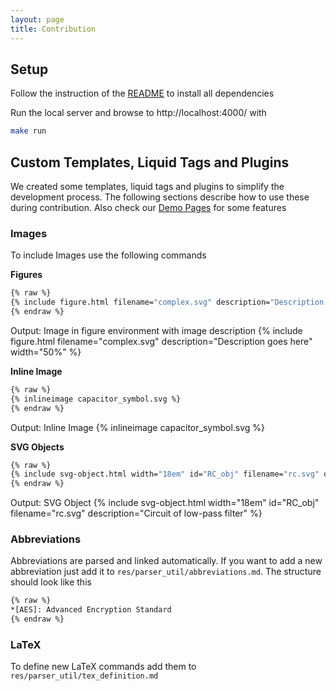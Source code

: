```yaml
---
layout: page
title: Contribution
---
```

## Setup
Follow the instruction of the [README](https://github.com/latex4ei/tex4tum/blob/master/README.md#contribution) to install all dependencies

Run the local server and browse to http://localhost:4000/ with
```bash
make run
```

## Custom Templates, Liquid Tags and Plugins
We created some templates, liquid tags and plugins to simplify the development process. The following sections describe how to use these during contribution. Also check our [Demo Pages](demo.html) for some features

### Images
To include Images use the following commands

**Figures**
```bash
{% raw %}
{% include figure.html filename="complex.svg" description="Description goes here" width="50%" %}
{% endraw %}
```
Output: Image in figure environment with image description
{% include figure.html filename="complex.svg" description="Description goes here" width="50%" %}

**Inline Image**
```bash
{% raw %}
{% inlineimage capacitor_symbol.svg %}
{% endraw %}
```
Output: Inline Image {% inlineimage capacitor_symbol.svg %}

**SVG Objects**
```bash
{% raw %}
{% include svg-object.html width="18em" id="RC_obj" filename="rc.svg" description="Circuit of low-pass filter" %}
{% endraw %}
```
Output: SVG Object
{% include svg-object.html width="18em" id="RC_obj" filename="rc.svg" description="Circuit of low-pass filter" %}

### Abbreviations
Abbreviations are parsed and linked automatically. If you want to add a new abbreviation just add it to `res/parser_util/abbreviations.md`. The structure should look like this
```bash
{% raw %}
*[AES]: Advanced Encryption Standard
{% endraw %}
```

### LaTeX
To define new LaTeX commands add them to `res/parser_util/tex_definition.md` 
